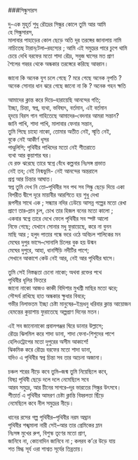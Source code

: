###সিন্ধুসারস

দু-এক মুহূর্ত শুধু রৌদ্রের সিন্ধুর কোলে তুমি আর আমি  
হে সিন্ধুসারস,  
মালাবার পাহাড়ের কোল ছেড়ে অতি দূর তরঙ্গের জানালায় নামি  
নাচিতেছ টারান্‌টেলা–রহস্যের ; আমি এই সমুদ্রের পারে চুপে থামি  
চেয়ে দেখি বরফের মতো শাদা রৌদ্র, সবুজ ঘাসের মত প্রাণ  
শৈলের গহ্বর থেকে অন্ধকার তরঙ্গেরে করিছে আহ্বান।  

জানো কি অনেক যুগ চলে গেছে ? মরে গেছে অনেক নৃপতি ?  
অনেক সোনার ধান ঝরে গেছে জানো না কি ? অনেক গহন ক্ষতি  

আমাদের ক্লান্ত করে দিয়ে–হারায়েছি আনন্দের গতি;  
ইচ্ছা, চিন্তা, স্বপ্ন, ব্যথা, ভবিষ্যৎ, বর্তমান, এই বর্তমান  
হৃদয়ে বিরস গান গাহিতেছে আমাদের–বেদনার আমরা সন্তান?  
জানি পাখি, শাদা পাখি, মালাবার ফেনার সন্তান,  
তুমি পিছে চাহো নাকো, তোমার অতীত নেই,  স্মৃতি নেই,  
বুকে নেই আকীর্ণ ধূসর  
পাণ্ডুলিপি; পৃথিবীর পাখিদের মতো নেই শীতরাতে  
ব্যথা আর কুয়াশার ঘর।  
যে রক্ত ঝরেছে তারে স্বপ্নে বেঁধে কল্পনার নিঃসঙ্গ প্রভাত  
নেই তব; নেই নিন্মভুমি- নেই আনন্দের অন্তরালে  
প্রশ্ন আর চিন্তার আঘাত।  
স্বপ্ন তুমি দেখ নি তো–পৃথিবীর সব পথ সব সিন্ধু ছেড়ে দিয়ে একা  
বিপরীত দ্বীপে দূরে মায়াবীর আরশিতে হয় শুধু দেখা  
রূপসীর সাথে এক ; সন্ধ্যার নদির ঢেউয়ে আসন্ন গল্পের মতো রেখা  
প্রাণে তার–ম্লান চুল, চোখ তার হিজল বনের মতো কালো ;  
একবার স্বপ্নে তারে দেখে ফেলে পৃথিবীর সব স্পষ্ট আলো  
নিভে গেছে; যেখানে সোনার মধু ফুরায়েছে, করে না বুনন  
মাছি আর ; হলুদ পাতার গন্ধে ভরে ওঠে অবিচল শালিকের মন  
মেঘের দুপুর ভাসে–সোনালি চিলের বুক হয় উন্মন  
মেঘের দুপুরে, আহা, ধানসিঁড়ি নদীটির পাশে;  
সেখানে আকাশে কেউ নেই আর, নেই আর পৃথিবীর ঘাসে।  

তুমি সেই নিস্তব্ধতা চেনো নাকো; অথবা রক্তের পথে  
পৃথিবীর ধূলির ভিতরে  
জানো নাকো আজও কাঞ্চী বিদিশার মুখশ্রী মাছির মতো ঝরে;  
সৌন্দর্য রাখিছে হাত অন্ধকার ক্ষুধার বিবরে;  
গভীর নিলাভতম ইচ্ছা চেষ্টা মানুষের–ইন্দ্রধনু ধরিবার ক্লান্ত আয়োজন  
হেমন্তের কুয়াশায় ফুরাতেছে অল্পপ্রাণ দিনের মতন।  

এই সব জানোনাকো প্রবালপঞ্জর ঘিরে ডানার উল্লাসে;  
রৌদ্রে ঝিলমিল করে শাদা ডানা, শাদা ফেনা-শিশুদের পাশে  
হেলিওট্রোপের মতো দুপুরের অসীম আকাশে!  
ঝিকমিক করে রৌদ্রে বরফের মতো শাদা ডানা,  
যদিও এ পৃথিবীর স্বপ্ন চিন্তা সব তার অচেনা অজানা।  

চঞ্চল শরের নীড়ে কবে তুমি–জন্ম তুমি নিয়েছিলে কবে,  
বিষণ্ণ পৃথিবী ছেড়ে দলে দলে নেমেছিলে সবে  
আরব সমুদ্রে, আর চীনের সাগরে–দূর ভারতের সিন্ধুর উৎসবে।  
শীতার্ত এ পৃথিবীর আমরণ চেষ্টা ক্লান্তি বিহ্বলতা ছিঁড়ে   
নেমেছিলে কবে নীল সমুদ্রের নীড়ে।  

ধানের রসের গল্প পৃথিবীর–পৃথিবীর নরম অঘ্রান  
পৃথিবীর শঙ্খমালা নারী সেই–আর তার প্রেমিকের ম্লান  
নিঃসঙ্গ মুখের রুপ, বিশুস্ক তৃণের মতো প্রাণ,  
জানিবে না, কোনোদিন জানিবে না ; কলরব ক’রে উড়ে যায়  
শত স্নিগ্ধ সূর্য ওরা শাশ্বত সূর্যের তিব্রতায়।  
